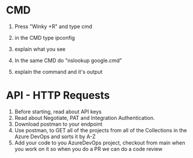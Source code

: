 # CMD 

1. Press "Winky +R" and type cmd
2. in the CMD type ipconfig
3. explain what you see


1. In the same CMD do "nslookup google.cmd"
2. explain the command and it's output

# API - HTTP Requests

1. Before starting, read about API keys
2. Read about Negotiate, PAT and Integration Authentication.
3. Download postman to your endpoint
4. Use postman, to GET all of the projects from all of the Collections in the Azure DevOps and sorts it by A-Z
5. Add your code to you AzureDevOps project, checkout from main when you work on it so when you do a PR we can do a code review